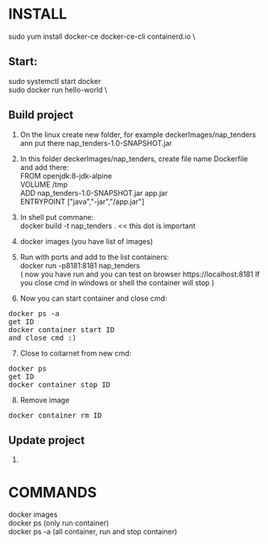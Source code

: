 # INSTALL
sudo yum install docker-ce docker-ce-cli containerd.io \
## Start:
sudo systemctl start docker \
sudo docker run hello-world \

## Build project
1. On the linux create new folder, for example deckerImages/nap_tenders ann put there nap_tenders-1.0-SNAPSHOT.jar
2. In this folder deckerImages/nap_tenders, create file name Dockerfile and add there: \
FROM openjdk:8-jdk-alpine \
VOLUME /tmp \
ADD nap_tenders-1.0-SNAPSHOT.jar app.jar \
ENTRYPOINT ["java","-jar","/app.jar"]

3. In shell put commane: \
docker build -t nap_tenders . << this dot is important 

4. docker images (you have list of images)
5. Run with ports and add to the list containers: \
docker run -p8181:8181 nap_tenders \
( now you have run and you can test on browser https://localhost:8181 If you close cmd in windows or shell the container will stop )
6. Now you can start container and close cmd: 
<pre>
docker ps -a 
get ID 
docker container start ID 
and close cmd :) 
</pre>
7. Close to coitarnet from new cmd: 
<pre>
docker ps 
get ID 
docker container stop ID 
</pre>

8. Remove image
<pre>
docker container rm ID
</pre>

## Update project 
1.

# COMMANDS
docker images \
docker ps (only run container) \
docker ps -a (all container, run and stop container)

